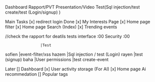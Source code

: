 Dashboard
Rapport/PVT
Presentation/Video
Test(Sql injection/test create/test (Login/signup)  )



Main Tasks
[x] redirect login Done
[x]  My Interests Page
[x]  Home page filter
[x] Home page Search (Index)
[x] Trending events

//check the rapport for deatils
tests interface :00 
Security :00

                    |Test
 sofien             |event-filter/xss
 hazem              |Sql injection / test (Login)
 rayen              |test (signup)
 baha               |User permissions |test create-event

    
Later
[] Dashboard
[x] User activity storage (For AI)
[x] Home page Ai recommedation
[] Popular tags




